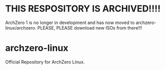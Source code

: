 # THIS RESPOSITORY IS ARCHIVED!!!!
ArchZero 1 is no longer in development and has now moved to archzero-linux/archzero.
PLEASE, PLEASE download new ISOs from there!!!

# archzero-linux
Official Repository for ArchZero Linux.
